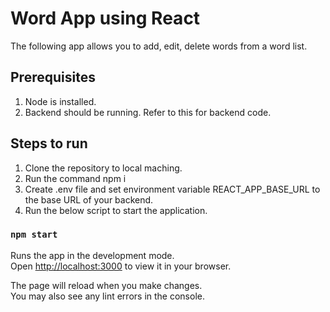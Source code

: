 # Word App using React
The following app allows you to add, edit, delete words from a word list.

## Prerequisites
1. Node is installed.
2. Backend should be running. Refer to this for backend code.

## Steps to run
1. Clone the repository to local maching.
2. Run the command npm i
3. Create .env file and set environment variable REACT_APP_BASE_URL to the base URL of your backend.
4. Run the below script to start the application.

### `npm start`

Runs the app in the development mode.\
Open [http://localhost:3000](http://localhost:3000) to view it in your browser.

The page will reload when you make changes.\
You may also see any lint errors in the console.
